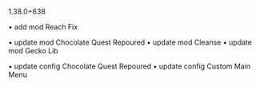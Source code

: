 1.38.0+638

• add mod Reach Fix

• update mod Chocolate Quest Repoured
• update mod Cleanse
• update mod Gecko Lib

• update config Chocolate Quest Repoured
• update config Custom Main Menu
